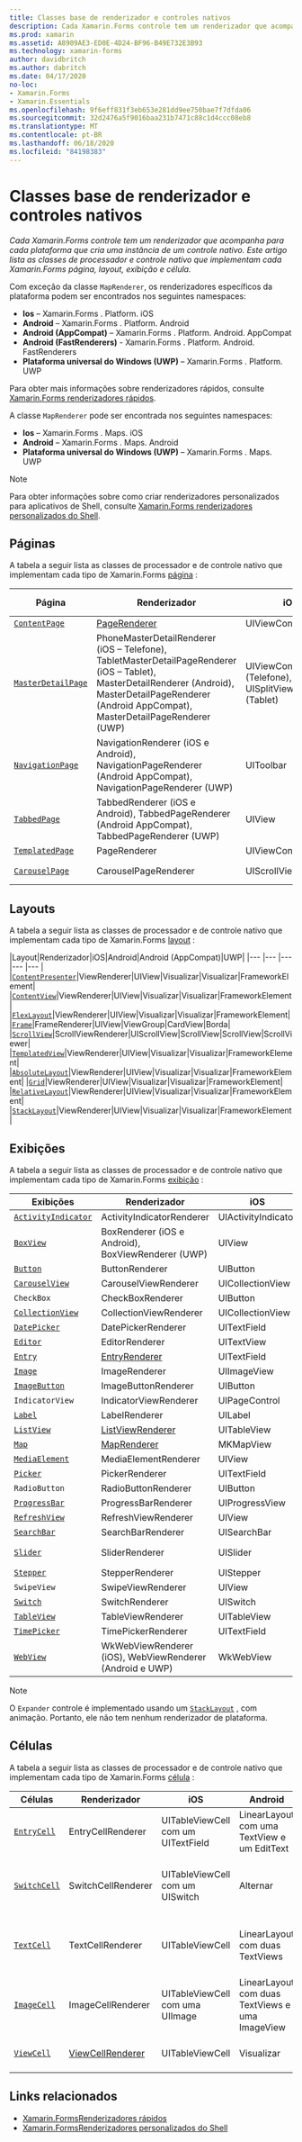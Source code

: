 ```yaml
---
title: Classes base de renderizador e controles nativos
description: Cada Xamarin.Forms controle tem um renderizador que acompanha para cada plataforma que cria uma instância de um controle nativo. Este artigo lista as classes de processador e controle nativo que implementam cada Xamarin.Forms página, layout, exibição e célula.
ms.prod: xamarin
ms.assetid: A8909AE3-ED0E-4D24-BF96-B49E732E3B93
ms.technology: xamarin-forms
author: davidbritch
ms.author: dabritch
ms.date: 04/17/2020
no-loc:
- Xamarin.Forms
- Xamarin.Essentials
ms.openlocfilehash: 9f6eff831f3eb653e281dd9ee750bae7f7dfda06
ms.sourcegitcommit: 32d2476a5f9016baa231b7471c88c1d4ccc08eb8
ms.translationtype: MT
ms.contentlocale: pt-BR
ms.lasthandoff: 06/18/2020
ms.locfileid: "84198383"
---
```

# <a name="renderer-base-classes-and-native-controls"></a>Classes base de renderizador e controles nativos

_Cada Xamarin.Forms controle tem um renderizador que acompanha para cada plataforma que cria uma instância de um controle nativo. Este artigo lista as classes de processador e controle nativo que implementam cada Xamarin.Forms página, layout, exibição e célula._

Com exceção da classe `MapRenderer`, os renderizadores específicos da plataforma podem ser encontrados nos seguintes namespaces:

- **Ios** – Xamarin.Forms . Platform. iOS
- **Android** – Xamarin.Forms . Platform. Android
- **Android (AppCompat)** – Xamarin.Forms . Platform. Android. AppCompat
- **Android (FastRenderers)**  -  Xamarin.Forms . Platform. Android. FastRenderers
- **Plataforma universal do Windows (UWP)** – Xamarin.Forms . Platform. UWP

Para obter mais informações sobre renderizadores rápidos, consulte [ Xamarin.Forms renderizadores rápidos](~/xamarin-forms/internals/fast-renderers.md).

A classe `MapRenderer` pode ser encontrada nos seguintes namespaces:

- **Ios** – Xamarin.Forms . Maps. iOS
- **Android** – Xamarin.Forms . Maps. Android
- **Plataforma universal do Windows (UWP)** – Xamarin.Forms . Maps. UWP

> [!NOTE]
> Para obter informações sobre como criar renderizadores personalizados para aplicativos de Shell, consulte [ Xamarin.Forms renderizadores personalizados do Shell](~/xamarin-forms/app-fundamentals/shell/customrenderers.md).

## <a name="pages"></a>Páginas

A tabela a seguir lista as classes de processador e de controle nativo que implementam cada tipo de Xamarin.Forms [página](~/xamarin-forms/user-interface/controls/pages.md) :

|Página|Renderizador|iOS|Android|Android (AppCompat)|UWP|
|--- |--- |--- |--- |--- |--- |
|[`ContentPage`](xref:Xamarin.Forms.ContentPage)|[PageRenderer](~/xamarin-forms/app-fundamentals/custom-renderer/contentpage.md)|UIViewController|ViewGroup||FrameworkElement|
|[`MasterDetailPage`](xref:Xamarin.Forms.MasterDetailPage)|PhoneMasterDetailRenderer (iOS – Telefone), TabletMasterDetailPageRenderer (iOS – Tablet), MasterDetailRenderer (Android), MasterDetailPageRenderer (Android AppCompat), MasterDetailPageRenderer (UWP)|UIViewController (Telefone), UISplitViewController (Tablet)|DrawerLayout (v4)|DrawerLayout (v4)|FrameworkElement (Controle Personalizado)|
|[`NavigationPage`](xref:Xamarin.Forms.NavigationPage)|NavigationRenderer (iOS e Android), NavigationPageRenderer (Android AppCompat), NavigationPageRenderer (UWP)|UIToolbar|ViewGroup|ViewGroup|FrameworkElement (Controle Personalizado)|
|[`TabbedPage`](xref:Xamarin.Forms.TabbedPage)|TabbedRenderer (iOS e Android), TabbedPageRenderer (Android AppCompat), TabbedPageRenderer (UWP)|UIView|ViewPager|ViewPager|FrameworkElement (Pivô)|
|[`TemplatedPage`](xref:Xamarin.Forms.TemplatedPage)|PageRenderer|UIViewController|ViewGroup||FrameworkElement|
|[`CarouselPage`](xref:Xamarin.Forms.CarouselPage)|CarouselPageRenderer|UIScrollView|ViewPager|ViewPager|FrameworkElement (FlipView)|

## <a name="layouts"></a>Layouts

A tabela a seguir lista as classes de processador e de controle nativo que implementam cada tipo de Xamarin.Forms [layout](~/xamarin-forms/user-interface/controls/layouts.md) :

|Layout|Renderizador|iOS|Android|Android (AppCompat)|UWP|
|--- |--- |--- |--- |--- |
|[`ContentPresenter`](xref:Xamarin.Forms.ContentPresenter)|ViewRenderer|UIView|Visualizar|Visualizar|FrameworkElement|
|[`ContentView`](xref:Xamarin.Forms.ContentView)|ViewRenderer|UIView|Visualizar|Visualizar|FrameworkElement|
|[`FlexLayout`](xref:Xamarin.Forms.FlexLayout)|ViewRenderer|UIView|Visualizar|Visualizar|FrameworkElement|
|[`Frame`](xref:Xamarin.Forms.Frame)|FrameRenderer|UIView|ViewGroup|CardView|Borda|
|[`ScrollView`](xref:Xamarin.Forms.ScrollView)|ScrollViewRenderer|UIScrollView|ScrollView|ScrollView|ScrollViewer|
|[`TemplatedView`](xref:Xamarin.Forms.TemplatedView)|ViewRenderer|UIView|Visualizar|Visualizar|FrameworkElement|
|[`AbsoluteLayout`](xref:Xamarin.Forms.AbsoluteLayout)|ViewRenderer|UIView|Visualizar|Visualizar|FrameworkElement|
|[`Grid`](xref:Xamarin.Forms.Grid)|ViewRenderer|UIView|Visualizar|Visualizar|FrameworkElement|
|[`RelativeLayout`](xref:Xamarin.Forms.RelativeLayout)|ViewRenderer|UIView|Visualizar|Visualizar|FrameworkElement|
|[`StackLayout`](xref:Xamarin.Forms.StackLayout)|ViewRenderer|UIView|Visualizar|Visualizar|FrameworkElement|

## <a name="views"></a>Exibições

A tabela a seguir lista as classes de processador e de controle nativo que implementam cada tipo de Xamarin.Forms [exibição](~/xamarin-forms/user-interface/controls/views.md) :

|Exibições|Renderizador|iOS|Android|Android (AppCompat)|UWP|
|--- |--- |--- |--- |--- |--- |
|[`ActivityIndicator`](xref:Xamarin.Forms.ActivityIndicator)|ActivityIndicatorRenderer|UIActivityIndicator|ProgressBar||ProgressBar|
|[`BoxView`](xref:Xamarin.Forms.BoxView)|BoxRenderer (iOS e Android), BoxViewRenderer (UWP)|UIView|ViewGroup||Retângulo|
|[`Button`](xref:Xamarin.Forms.Button)|ButtonRenderer|UIButton|Botão|AppCompatButton|Botão|
|[`CarouselView`](xref:Xamarin.Forms.CarouselView)|CarouselViewRenderer|UICollectionView||RecyclerView|ListViewBase|
|`CheckBox`|CheckBoxRenderer|UIButton||AppCompatCheckBox|CheckBox|
|[`CollectionView`](xref:Xamarin.Forms.CollectionView)|CollectionViewRenderer|UICollectionView||RecyclerView|ListViewBase|
|[`DatePicker`](xref:Xamarin.Forms.DatePicker)|DatePickerRenderer|UITextField|EditText||DatePicker|
|[`Editor`](xref:Xamarin.Forms.Editor)|EditorRenderer|UITextView|EditText||TextBox|
|[`Entry`](xref:Xamarin.Forms.Entry)|[EntryRenderer](~/xamarin-forms/app-fundamentals/custom-renderer/entry.md)|UITextField|EditText||TextBox|
|[`Image`](xref:Xamarin.Forms.Image)|ImageRenderer|UIImageView|ImageView||Imagem|
|[`ImageButton`](xref:Xamarin.Forms.ImageButton)|ImageButtonRenderer|UIButton||AppCompatImageButton|Botão|
|`IndicatorView`|IndicatorViewRenderer|UIPageControl||LinearLayout||
|[`Label`](xref:Xamarin.Forms.Label)|LabelRenderer|UILabel|TextView||TextBlock|
|[`ListView`](xref:Xamarin.Forms.ListView)|[ListViewRenderer](~/xamarin-forms/app-fundamentals/custom-renderer/listview.md)|UITableView|ListView||ListView|
|[`Map`](xref:Xamarin.Forms.Maps.Map)|[MapRenderer](~/xamarin-forms/app-fundamentals/custom-renderer/map-pin.md)|MKMapView|MapView||MapControl|
|[`MediaElement`](xref:Xamarin.Forms.MediaElement)|MediaElementRenderer|UIView||VideoView|MediaElement|
|[`Picker`](xref:Xamarin.Forms.Picker)|PickerRenderer|UITextField|EditText|EditText|ComboBox|
|`RadioButton`|RadioButtonRenderer|UIButton||AppCompatRadioButton|RadioButton|
|[`ProgressBar`](xref:Xamarin.Forms.ProgressBar)|ProgressBarRenderer|UIProgressView|ProgressBar||ProgressBar|
|[`RefreshView`](xref:Xamarin.Forms.RefreshView)|RefreshViewRenderer|UIView||SwipeRefreshLayout|RefreshContainer|
|[`SearchBar`](xref:Xamarin.Forms.SearchBar)|SearchBarRenderer|UISearchBar|SearchView||AutoSuggestBox|
|[`Slider`](xref:Xamarin.Forms.Slider)|SliderRenderer|UISlider|SeekBar||Controle deslizante|
|[`Stepper`](xref:Xamarin.Forms.Stepper)|StepperRenderer|UIStepper|LinearLayout||Control|
|`SwipeView`|SwipeViewRenderer|UIView||Visualizar|SwipeControl|
|[`Switch`](xref:Xamarin.Forms.Switch)|SwitchRenderer|UISwitch|Alternar|SwitchCompat|ToggleSwitch|
|[`TableView`](xref:Xamarin.Forms.TableView)|TableViewRenderer|UITableView|ListView||ListView|
|[`TimePicker`](xref:Xamarin.Forms.TimePicker)|TimePickerRenderer|UITextField|EditText||TimePicker|
|[`WebView`](xref:Xamarin.Forms.WebView)|WkWebViewRenderer (iOS), WebViewRenderer (Android e UWP)|WkWebView|WebView||WebView|

> [!NOTE]
> O `Expander` controle é implementado usando um [`StackLayout`](xref:Xamarin.Forms.StackLayout) , com animação. Portanto, ele não tem nenhum renderizador de plataforma.

## <a name="cells"></a>Células

A tabela a seguir lista as classes de processador e de controle nativo que implementam cada tipo de Xamarin.Forms [célula](~/xamarin-forms/user-interface/controls/cells.md) :

|Células|Renderizador|iOS|Android|UWP|
|--- |--- |--- |--- |--- |
|[`EntryCell`](xref:Xamarin.Forms.EntryCell)|EntryCellRenderer|UITableViewCell com um UITextField|LinearLayout com uma TextView e um EditText|DataTemplate com uma TextBox|
|[`SwitchCell`](xref:Xamarin.Forms.SwitchCell)|SwitchCellRenderer|UITableViewCell com um UISwitch|Alternar|DataTemplate com uma Grid contendo um TextBlock e um ToggleSwitch|
|[`TextCell`](xref:Xamarin.Forms.TextCell)|TextCellRenderer|UITableViewCell|LinearLayout com duas TextViews|DataTemplate com um StackPanel contendo dois TextBlocks|
|[`ImageCell`](xref:Xamarin.Forms.ImageCell)|ImageCellRenderer|UITableViewCell com uma UIImage|LinearLayout com duas TextViews e uma ImageView|DataTemplate com uma Grade contendo uma Imagem e dois TextBlocks|
|[`ViewCell`](xref:Xamarin.Forms.ViewCell)|[ViewCellRenderer](~/xamarin-forms/app-fundamentals/custom-renderer/viewcell.md)|UITableViewCell|Visualizar|DataTemplate com um ContentPresenter|

## <a name="related-links"></a>Links relacionados

- [Xamarin.FormsRenderizadores rápidos](~/xamarin-forms/internals/fast-renderers.md)
- [Xamarin.FormsRenderizadores personalizados do Shell](~/xamarin-forms/app-fundamentals/shell/customrenderers.md)
